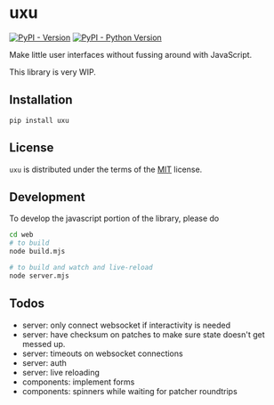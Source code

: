 # uxu

[![PyPI - Version](https://img.shields.io/pypi/v/uxu.svg)](https://pypi.org/project/uxu)
[![PyPI - Python Version](https://img.shields.io/pypi/pyversions/uxu.svg)](https://pypi.org/project/uxu)

Make little user interfaces without fussing around with JavaScript.

This library is very WIP.

## Installation

```console
pip install uxu
```

## License

`uxu` is distributed under the terms of the [MIT](https://spdx.org/licenses/MIT.html) license.

## Development

To develop the javascript portion of the library, please do

```sh
cd web
# to build
node build.mjs

# to build and watch and live-reload
node server.mjs
```

## Todos

- server: only connect websocket if interactivity is needed
- server: have checksum on patches to make sure state doesn't get messed up.
- server: timeouts on websocket connections
- server: auth
- server: live reloading
- components: implement forms
- components: spinners while waiting for patcher roundtrips